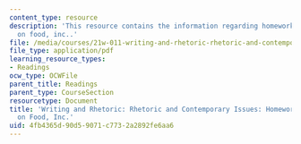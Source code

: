 ```yaml
---
content_type: resource
description: 'This resource contains the information regarding homework 9: questions
  on food, inc..'
file: /media/courses/21w-011-writing-and-rhetoric-rhetoric-and-contemporary-issues-fall-2015/4fb4365d90d59071c7732a2892fe6aa6_MIT21W_011F15_HW9.pdf
file_type: application/pdf
learning_resource_types:
- Readings
ocw_type: OCWFile
parent_title: Readings
parent_type: CourseSection
resourcetype: Document
title: 'Writing and Rhetoric: Rhetoric and Contemporary Issues: Homework 9: Questions
  on Food, Inc.'
uid: 4fb4365d-90d5-9071-c773-2a2892fe6aa6
---
```

